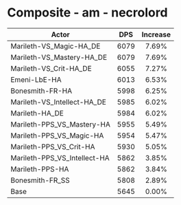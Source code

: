 # Composite - am - necrolord
| Actor | DPS | Increase |
|---|:---:|:---:|
|Marileth-VS_Magic-HA_DE|6079|7.69%|
|Marileth-VS_Mastery-HA_DE|6079|7.69%|
|Marileth-VS_Crit-HA_DE|6055|7.27%|
|Emeni-LbE-HA|6013|6.53%|
|Bonesmith-FR-HA|5998|6.25%|
|Marileth-VS_Intellect-HA_DE|5985|6.02%|
|Marileth-HA_DE|5984|6.02%|
|Marileth-PPS_VS_Mastery-HA|5955|5.49%|
|Marileth-PPS_VS_Magic-HA|5954|5.47%|
|Marileth-PPS_VS_Crit-HA|5930|5.05%|
|Marileth-PPS_VS_Intellect-HA|5862|3.85%|
|Marileth-PPS-HA|5862|3.84%|
|Bonesmith-FR_SS|5808|2.89%|
|Base|5645|0.00%|

